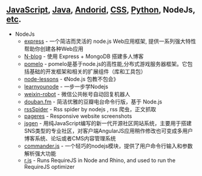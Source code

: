 ## [JavaScript](README.md), [Java](bookmark-java.md), [Andorid](bookmark-andorid.md), [CSS](bookmark-css), [Python](bookmark-python.md), NodeJs, [etc](bookmark-miscellaneous.md).

+ NodeJs
  + [express](https://github.com/strongloop/express) - 一个简洁而灵活的 node.js Web应用框架, 提供一系列强大特性帮助你创建各种Web应用
  + [N-blog](https://github.com/nswbmw/N-blog) - 使用 Express + MongoDB 搭建多人博客
  + [pomelo](https://github.com/NetEase/pomelo)  - pomelo是基于node.js的高性能,分布式游戏服务器框架。它包括基础的开发框架和相关的扩展组件（库和工具包）
  + [node-lessons](https://github.com/alsotang/node-lessons) - 《Node.js 包教不包会》
  + [learnyounode](https://github.com/rvagg/learnyounode) - 一步一步学Nodejs
  + [weixin-robot](https://github.com/node-webot/weixin-robot) - 微信公共帐号自动回复机器人
  + [douban.fm](https://github.com/turingou/douban.fm) - 简洁优雅的豆瓣电台命令行版，基于 Node.js
  + [rssSpider](https://github.com/shanelau/rssSpider) - Rss spider by nodejs , rss 爬虫，正文抓取
  + [pageres](https://github.com/sindresorhus/pageres) - Responsive website screenshots
  + [jsgen](https://github.com/zensh/jsgen) - 用纯JavaScript编写的新一代开源社区网站系统，主要用于搭建SNS类型的专业社区，对客户端AngularJS应用稍作修改也可变成多用户博客系统、论坛或者CMS内容管理系统
  + [commander.js](https://github.com/tj/commander.js) - 一个轻巧的nodejs模块，提供了用户命令行输入和参数解析强大功能
  + [r.js](https://github.com/jrburke/r.js) - Runs RequireJS in Node and Rhino, and used to run the RequireJS optimizer
